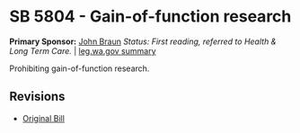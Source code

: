 # SB 5804 - Gain-of-function research
**Primary Sponsor:** [John Braun](/person/leg/john.braun.md)
*Status: First reading, referred to Health & Long Term Care.* | [leg.wa.gov summary](https://app.leg.wa.gov/billsummary?BillNumber=5804&Year=2021)

Prohibiting gain-of-function research.

## Revisions
* [Original Bill](1/)
